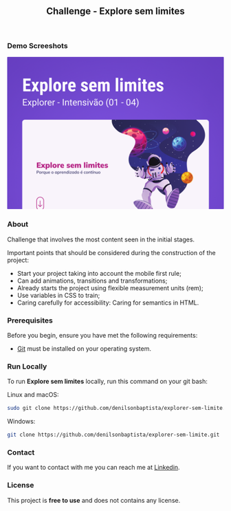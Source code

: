 <div align="center">
  
  <h2 align="center">Challenge - Explore sem limites</h2>

</div>

<br/>

### Demo Screeshots

![form](.github/preview.png "Desktop Demo")

### About

Challenge that involves the most content seen in the initial stages.

Important points that should be considered during the construction of the project:

- Start your project taking into account the mobile first rule;
- Can add animations, transitions and transformations;
- Already starts the project using flexible measurement units (rem);
- Use variables in CSS to train;
- Caring carefully for accessibility: Caring for semantics in HTML.

### Prerequisites

Before you begin, ensure you have met the following requirements:

- [Git](https://git-scm.com/downloads "Download Git") must be installed on your operating system.

### Run Locally

To run **Explore sem limites** locally, run this command on your git bash:

Linux and macOS:

```bash
sudo git clone https://github.com/denilsonbaptista/explorer-sem-limite.git
```

Windows:

```bash
git clone https://github.com/denilsonbaptista/explorer-sem-limite.git
```

### Contact

If you want to contact with me you can reach me at [Linkedin](https://www.linkedin.com/in/denilsonbaptista/).

### License

This project is **free to use** and does not contains any license.